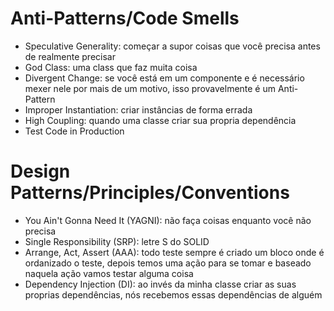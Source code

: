 <!-- Coisas que deveriamos evitar de colocar no código -->
# Anti-Patterns/Code Smells
- Speculative Generality: começar a supor coisas que você precisa antes de realmente precisar
- God Class: uma class que faz muita coisa
- Divergent Change: se você está em um componente e é necessário mexer nele por mais de um motivo, isso provavelmente é um Anti-Pattern
- Improper Instantiation: criar instâncias de forma errada 
- High Coupling: quando uma classe criar sua propria dependência
- Test Code in Production

<!-- Coias boas que deveriamos seguir para colocar no código, coisas que já foram validados por pessaos no passado que já garantiram que é uma forma boa de programar -->
# Design Patterns/Principles/Conventions
- You Ain't Gonna Need It (YAGNI): não faça coisas enquanto você não precisa
- Single Responsibility (SRP): letre S do SOLID
- Arrange, Act, Assert (AAA): todo teste sempre é criado um bloco onde é ordanizado o teste, depois temos uma ação para se tomar e baseado naquela ação vamos testar alguma coisa
- Dependency Injection (DI): ao invés da minha classe criar as suas proprias dependências, nós recebemos essas dependências de alguém